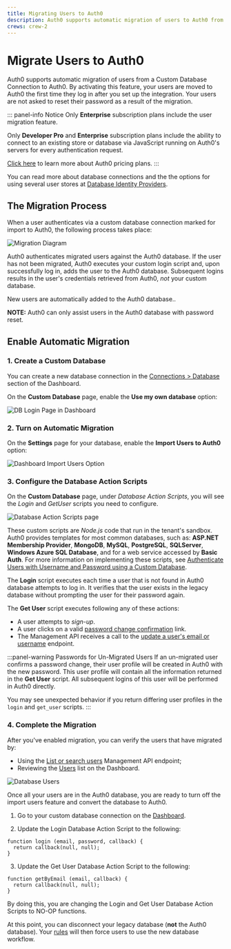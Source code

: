 ```yaml
---
title: Migrating Users to Auth0
description: Auth0 supports automatic migration of users to Auth0 from a custom database connection. This feature adds your users to the Auth0 database as each person logs in and avoids asking your users to reset their passwords due to migration.
crews: crew-2
---
```

# Migrate Users to Auth0

Auth0 supports automatic migration of users from a Custom Database Connection to Auth0. By activating this feature, your users are moved to Auth0 the first time they log in after you set up the integration. Your users are not asked to reset their password as a result of the migration.

::: panel-info Notice
Only **Enterprise** subscription plans include the user migration feature.

Only **Developer Pro** and **Enterprise** subscription plans include the ability to connect to an existing store or database via JavaScript running on Auth0's servers for every authentication request.

[Click here](https://auth0.com/pricing) to learn more about Auth0 pricing plans.
:::

You can read more about database connections and the the options for using several user stores at [Database Identity Providers](/connections/database).

## The Migration Process

When a user authenticates via a custom database connection marked for import to Auth0, the following process takes place:

![Migration Diagram](/media/articles/connections/database/migrating-diagram.png)

Auth0 authenticates migrated users against the Auth0 database. If the user has not been migrated, Auth0 executes your custom login script and, upon successfully log in, adds the user to the Auth0 database. Subsequent logins results in the user's credentials retrieved from Auth0, *not* your custom database.

New users are automatically added to the Auth0 database..

**NOTE:** Auth0 can only assist users in the Auth0 database with password reset.

## Enable Automatic Migration

### 1. Create a Custom Database

You can create a new database connection in the [Connections > Database](${manage_url}/#/connections/database) section of the Dashboard.

On the **Custom Database** page, enable the **Use my own database** option:

![DB Login Page in Dashboard](/media/articles/connections/database/custom-database.png)

### 2. Turn on Automatic Migration

On the **Settings** page for your database, enable the **Import Users to Auth0** option:

![Dashboard Import Users Option](/media/articles/connections/database/import-users.png)

### 3. Configure the Database Action Scripts

On the **Custom Database** page, under *Database Action Scripts*, you will see the *Login* and *GetUser* scripts you need to configure.

![Database Action Scripts page](/media/articles/connections/database/import-scripts.png)

These custom scripts are *Node.js* code that run in the tenant's sandbox. Auth0 provides templates for most common databases, such as: **ASP.NET Membership Provider**, **MongoDB**, **MySQL**, **PostgreSQL**, **SQLServer**, **Windows Azure SQL Database**, and for a web service accessed by **Basic Auth**. For more information on implementing these scripts, see [Authenticate Users with Username and Password using a Custom Database](/connections/database/mysql).

The **Login** script executes each time a user that is not found in Auth0 database attempts to log in. It verifies that the user exists in the legacy database without prompting the user for their password again.

The **Get User** script executes following any of these actions:

* A user attempts to *sign-up*.
* A user clicks on a valid [password change confirmation](/libraries/lock/customization#rememberlastlogin-boolean-) link.
* The Management API receives a call to the [update a user's email or username](/api/v2#!/Users/patch_users_by_id) endpoint.

:::panel-warning Passwords for Un-Migrated Users
If an un-migrated user confirms a password change, their user profile will be created in Auth0 with the new password. This user profile will contain all the information returned in the **Get User** script. All subsequent logins of this user will be performed in Auth0 directly.

You may see unexpected behavior if you return differing user profiles in the `login` and `get_user` scripts.
:::

### 4. Complete the Migration

After you've enabled migration, you can verify the users that have migrated by:

* Using the [List or search users](/api/v2#!/Users/get_users) Management API endpoint;
* Reviewing the [Users](${manage_url}/#/users) list on the Dashboard.

![Database Users](/media/articles/connections/database/migrated-users.png)

Once all your users are in the Auth0 database, you are ready to turn off the import users feature and convert the database to Auth0.

1. Go to your custom database connection on the [Dashboard](${manage_url}/#/connections/database).

2. Update the Login Database Action Script to the following:

```
function login (email, password, callback) {
  return callback(null, null);
}
```

3. Update the Get User Database Action Script to the following:

```
function getByEmail (email, callback) {
  return callback(null, null);
}
```

By doing this, you are changing the Login and Get User Database Action Scripts to NO-OP functions.

At this point, you can disconnect your legacy database (**not** the Auth0 database). Your [rules](/rules) will then force users to use the new database workflow.

